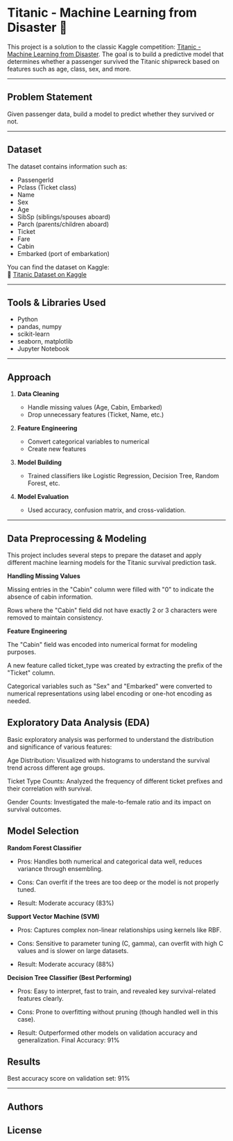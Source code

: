 # Titanic - Machine Learning from Disaster 🚢

This project is a solution to the classic Kaggle competition: [Titanic - Machine Learning from Disaster](https://www.kaggle.com/competitions/titanic). The goal is to build a predictive model that determines whether a passenger survived the Titanic shipwreck based on features such as age, class, sex, and more.

---

## Problem Statement

Given passenger data, build a model to predict whether they survived or not.

---

## Dataset

The dataset contains information such as:
- PassengerId
- Pclass (Ticket class)
- Name
- Sex
- Age
- SibSp (siblings/spouses aboard)
- Parch (parents/children aboard)
- Ticket
- Fare
- Cabin
- Embarked (port of embarkation)

You can find the dataset on Kaggle:  
🔗 [Titanic Dataset on Kaggle](https://www.kaggle.com/competitions/titanic/data)

---

## Tools & Libraries Used

- Python
- pandas, numpy
- scikit-learn
- seaborn, matplotlib
- Jupyter Notebook

---

## Approach

1. **Data Cleaning**  
   - Handle missing values (Age, Cabin, Embarked)
   - Drop unnecessary features (Ticket, Name, etc.)

2. **Feature Engineering**  
   - Convert categorical variables to numerical
   - Create new features

3. **Model Building**  
   - Trained classifiers like Logistic Regression, Decision Tree, Random Forest, etc.

4. **Model Evaluation**  
   - Used accuracy, confusion matrix, and cross-validation.

---
## Data Preprocessing & Modeling
This project includes several steps to prepare the dataset and apply different machine learning models for the Titanic survival prediction task.


**Handling Missing Values**

Missing entries in the "Cabin" column were filled with "0" to indicate the absence of cabin information.

Rows where the "Cabin" field did not have exactly 2 or 3 characters were removed to maintain consistency.

**Feature Engineering**

The "Cabin" field was encoded into numerical format for modeling purposes.

A new feature called ticket_type was created by extracting the prefix of the "Ticket" column.

Categorical variables such as "Sex" and "Embarked" were converted to numerical representations using label encoding or one-hot encoding as needed.

## Exploratory Data Analysis (EDA)
Basic exploratory analysis was performed to understand the distribution and significance of various features:

Age Distribution: Visualized with histograms to understand the survival trend across different age groups.

Ticket Type Counts: Analyzed the frequency of different ticket prefixes and their correlation with survival.

Gender Counts: Investigated the male-to-female ratio and its impact on survival outcomes.

## Model Selection

**Random Forest Classifier**
  - Pros: Handles both numerical and categorical data well, reduces variance through ensembling.

  - Cons: Can overfit if the trees are too deep or the model is not properly tuned.

  - Result: Moderate accuracy  (83%)

**Support Vector Machine (SVM)**
  - Pros: Captures complex non-linear relationships using kernels like RBF.

  - Cons: Sensitive to parameter tuning (C, gamma), can overfit with high C values and is slower on large datasets.

  - Result: Moderate accuracy (88%)

**Decision Tree Classifier (Best Performing)**
  - Pros: Easy to interpret, fast to train, and revealed key survival-related features clearly.

  - Cons: Prone to overfitting without pruning (though handled well in this case).

  - Result: Outperformed other models on validation accuracy and generalization.
Final Accuracy: 91%


## Results

Best accuracy score on validation set: 91%

---
## Authors

## License


